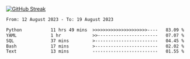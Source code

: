 [![GitHub Streak](https://streak-stats.demolab.com?user=renren-017&theme=sea&hide_border=true&background=DD272700)](https://git.io/streak-stats)

<!--START_SECTION:waka-->

```txt
From: 12 August 2023 - To: 19 August 2023

Python           11 hrs 49 mins  >>>>>>>>>>>>>>>>>>>>>----   83.09 %
YAML             1 hr            >>-----------------------   07.07 %
SQL              37 mins         >------------------------   04.45 %
Bash             17 mins         >------------------------   02.02 %
Text             13 mins         -------------------------   01.55 %
```

<!--END_SECTION:waka-->
